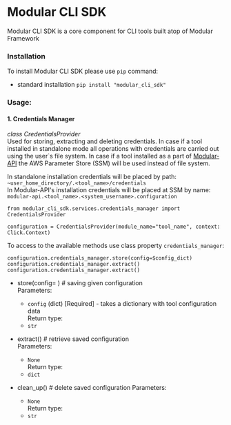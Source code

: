 # Modular CLI SDK
Modular CLI SDK is a core component for CLI tools built atop of Modular Framework

### Installation
To install Modular CLI SDK please use `pip` command:
* standard installation `pip install "modular_cli_sdk"`

### Usage:
#### 1. Credentials Manager
_class CredentialsProvider_  
Used for storing, extracting and deleting credentials. In case if a tool installed in 
standalone mode all operations with credentials are carried out using the user`s 
file system. In case if a tool installed as a part of 
[Modular-API](https://git.epam.com/epmc-eoos/m3-modular-admin) the AWS Parameter 
Store (SSM) will be used instead of file system.  

In standalone installation credentials will be placed by path: 
`~user_home_directory/.<tool_name>/credentials`  
In Modular-API's installation credentials will be placed at SSM by name: 
`modular-api.<tool_name>.<system_username>.configuration`
```
from modular_cli_sdk.services.credentials_manager import CredentialsProvider

configuration = CredentialsProvider(module_name="tool_name", context: Click.Context)
```

To access to the available methods use class property `credentials_manager`:
```
configuration.credentials_manager.store(config=$config_dict)
configuration.credentials_manager.extract()
configuration.credentials_manager.extract()
```

* store(config= ) # saving given configuration  
  Parameters:
  * `config` (dict) [Required] - takes a dictionary with tool configuration data  
  Return type:
  * `str`  

* extract() # retrieve saved configuration  
  Parameters:
  * `None`  
  Return type:
  * `dict`

* clean_up() # delete saved configuration 
  Parameters:
  * `None`  
  Return type:
  * `str`  
  